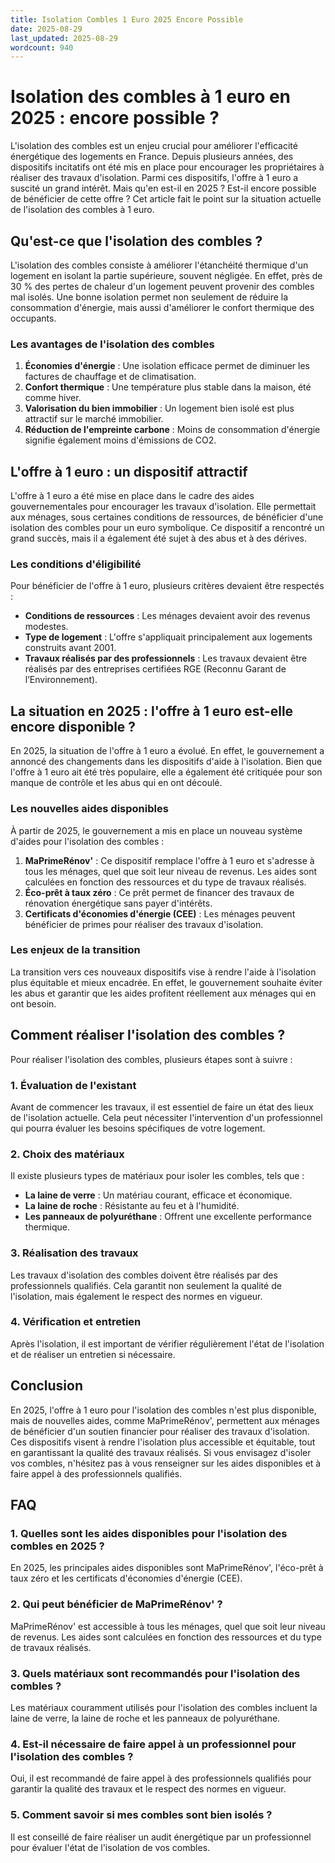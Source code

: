 ```yaml
---
title: Isolation Combles 1 Euro 2025 Encore Possible
date: 2025-08-29
last_updated: 2025-08-29
wordcount: 940
---
```


# Isolation des combles à 1 euro en 2025 : encore possible ?

L'isolation des combles est un enjeu crucial pour améliorer l'efficacité énergétique des logements en France. Depuis plusieurs années, des dispositifs incitatifs ont été mis en place pour encourager les propriétaires à réaliser des travaux d'isolation. Parmi ces dispositifs, l'offre à 1 euro a suscité un grand intérêt. Mais qu'en est-il en 2025 ? Est-il encore possible de bénéficier de cette offre ? Cet article fait le point sur la situation actuelle de l'isolation des combles à 1 euro.

## Qu'est-ce que l'isolation des combles ?

L'isolation des combles consiste à améliorer l'étanchéité thermique d'un logement en isolant la partie supérieure, souvent négligée. En effet, près de 30 % des pertes de chaleur d'un logement peuvent provenir des combles mal isolés. Une bonne isolation permet non seulement de réduire la consommation d'énergie, mais aussi d'améliorer le confort thermique des occupants.

### Les avantages de l'isolation des combles

1. **Économies d'énergie** : Une isolation efficace permet de diminuer les factures de chauffage et de climatisation.
2. **Confort thermique** : Une température plus stable dans la maison, été comme hiver.
3. **Valorisation du bien immobilier** : Un logement bien isolé est plus attractif sur le marché immobilier.
4. **Réduction de l'empreinte carbone** : Moins de consommation d'énergie signifie également moins d'émissions de CO2.

## L'offre à 1 euro : un dispositif attractif

L'offre à 1 euro a été mise en place dans le cadre des aides gouvernementales pour encourager les travaux d'isolation. Elle permettait aux ménages, sous certaines conditions de ressources, de bénéficier d'une isolation des combles pour un euro symbolique. Ce dispositif a rencontré un grand succès, mais il a également été sujet à des abus et à des dérives.

### Les conditions d'éligibilité

Pour bénéficier de l'offre à 1 euro, plusieurs critères devaient être respectés :

- **Conditions de ressources** : Les ménages devaient avoir des revenus modestes.
- **Type de logement** : L'offre s'appliquait principalement aux logements construits avant 2001.
- **Travaux réalisés par des professionnels** : Les travaux devaient être réalisés par des entreprises certifiées RGE (Reconnu Garant de l’Environnement).

## La situation en 2025 : l'offre à 1 euro est-elle encore disponible ?

En 2025, la situation de l'offre à 1 euro a évolué. En effet, le gouvernement a annoncé des changements dans les dispositifs d'aide à l'isolation. Bien que l'offre à 1 euro ait été très populaire, elle a également été critiquée pour son manque de contrôle et les abus qui en ont découlé.

### Les nouvelles aides disponibles

À partir de 2025, le gouvernement a mis en place un nouveau système d'aides pour l'isolation des combles :

1. **MaPrimeRénov'** : Ce dispositif remplace l'offre à 1 euro et s'adresse à tous les ménages, quel que soit leur niveau de revenus. Les aides sont calculées en fonction des ressources et du type de travaux réalisés.
2. **Éco-prêt à taux zéro** : Ce prêt permet de financer des travaux de rénovation énergétique sans payer d'intérêts.
3. **Certificats d'économies d'énergie (CEE)** : Les ménages peuvent bénéficier de primes pour réaliser des travaux d'isolation.

### Les enjeux de la transition

La transition vers ces nouveaux dispositifs vise à rendre l'aide à l'isolation plus équitable et mieux encadrée. En effet, le gouvernement souhaite éviter les abus et garantir que les aides profitent réellement aux ménages qui en ont besoin.

## Comment réaliser l'isolation des combles ?

Pour réaliser l'isolation des combles, plusieurs étapes sont à suivre :

### 1. Évaluation de l'existant

Avant de commencer les travaux, il est essentiel de faire un état des lieux de l'isolation actuelle. Cela peut nécessiter l'intervention d'un professionnel qui pourra évaluer les besoins spécifiques de votre logement.

### 2. Choix des matériaux

Il existe plusieurs types de matériaux pour isoler les combles, tels que :

- **La laine de verre** : Un matériau courant, efficace et économique.
- **La laine de roche** : Résistante au feu et à l'humidité.
- **Les panneaux de polyuréthane** : Offrent une excellente performance thermique.

### 3. Réalisation des travaux

Les travaux d'isolation des combles doivent être réalisés par des professionnels qualifiés. Cela garantit non seulement la qualité de l'isolation, mais également le respect des normes en vigueur.

### 4. Vérification et entretien

Après l'isolation, il est important de vérifier régulièrement l'état de l'isolation et de réaliser un entretien si nécessaire.

## Conclusion

En 2025, l'offre à 1 euro pour l'isolation des combles n'est plus disponible, mais de nouvelles aides, comme MaPrimeRénov', permettent aux ménages de bénéficier d'un soutien financier pour réaliser des travaux d'isolation. Ces dispositifs visent à rendre l'isolation plus accessible et équitable, tout en garantissant la qualité des travaux réalisés. Si vous envisagez d'isoler vos combles, n'hésitez pas à vous renseigner sur les aides disponibles et à faire appel à des professionnels qualifiés.

## FAQ

### 1. Quelles sont les aides disponibles pour l'isolation des combles en 2025 ?

En 2025, les principales aides disponibles sont MaPrimeRénov', l'éco-prêt à taux zéro et les certificats d'économies d'énergie (CEE).

### 2. Qui peut bénéficier de MaPrimeRénov' ?

MaPrimeRénov' est accessible à tous les ménages, quel que soit leur niveau de revenus. Les aides sont calculées en fonction des ressources et du type de travaux réalisés.

### 3. Quels matériaux sont recommandés pour l'isolation des combles ?

Les matériaux couramment utilisés pour l'isolation des combles incluent la laine de verre, la laine de roche et les panneaux de polyuréthane.

### 4. Est-il nécessaire de faire appel à un professionnel pour l'isolation des combles ?

Oui, il est recommandé de faire appel à des professionnels qualifiés pour garantir la qualité des travaux et le respect des normes en vigueur.

### 5. Comment savoir si mes combles sont bien isolés ?

Il est conseillé de faire réaliser un audit énergétique par un professionnel pour évaluer l'état de l'isolation de vos combles.